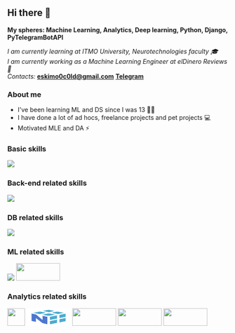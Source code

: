 ## Hi there 👋

**My spheres: Machine Learning, Analytics, Deep learning, Python, Django, PyTelegramBotAPI**

*I am currently learning at ITMO University, Neurotechnologies faculty 🎓*   
*I am currently working as a Machine Learning Engineer at elDinero Reviews 💼*  
*Contacts:* **eskimo0c0ld@gmail.com** **[Telegram](https://t.me/EskimoCold)**

### About me  
- I've been learning ML and DS since I was 13 👶🏼
- I have done a lot of ad hocs, freelance projects and pet projects 💻  
- Motivated MLE and DA ⚡

<div id="skills", align="left">
  <h3> Basic skills</h3>
    <img src="https://skillicons.dev/icons?i=gitlab,git,python,java,bash,docker,kubernetes&theme=light" />

  <h3> Back-end related skills</h3>
    <img src="https://skillicons.dev/icons?i=django,kafka,redis,nginx,postman&theme=light" />
  
  <h3> DB related skills</h3>
    <img src="https://skillicons.dev/icons?i=postgres,sqlite,mysql&theme=light" />
  
  <h3> ML related skills</h3>
    <img src="https://skillicons.dev/icons?i=tensorflow,pytorch&theme=light"/>
    <img  src="https://github.com/valohai/ml-logos/blob/master/scikit-learn.svg" height="40" width="100"/>
  
  <h3> Analytics related skills</h3>
    <img  src="https://github.com/valohai/ml-logos/blob/master/scipy.svg" height="40" width="40"/>
    <img  src="https://github.com/valohai/ml-logos/blob/master/numpy.svg" height="40" width="100"/>
    <img  src="https://github.com/valohai/ml-logos/blob/master/pandas.svg" height="40" width="100"/>
    <img  src="https://matplotlib.org/_static/logo2.svg" height="40" width="100"/>
    <img  src="https://github.com/valohai/ml-logos/blob/master/spark.svg" height="40" width="100"/>

</div>
